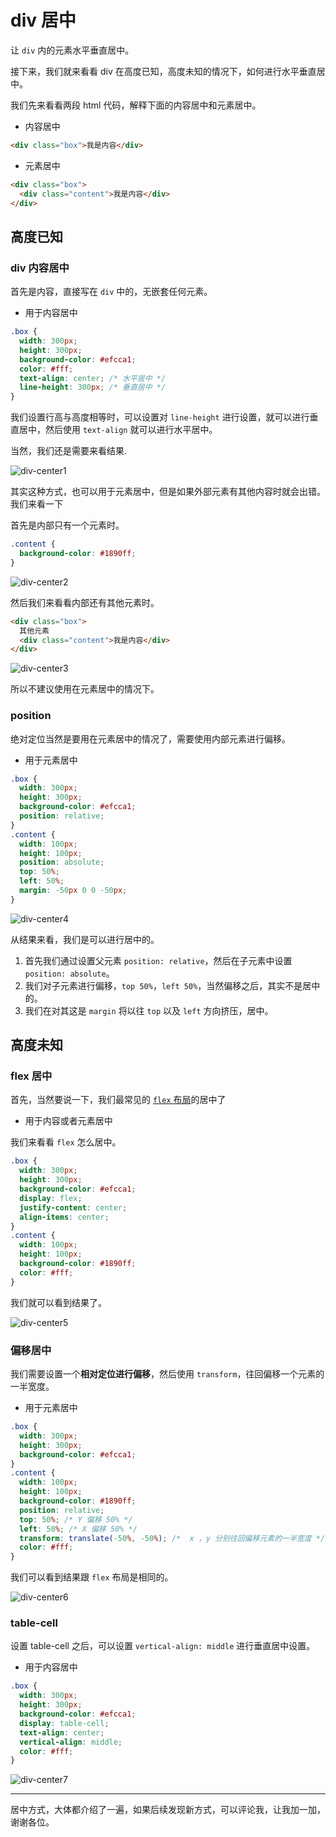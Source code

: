 # div 居中

让 `div` 内的元素水平垂直居中。

接下来，我们就来看看 div 在高度已知，高度未知的情况下，如何进行水平垂直居中。

我们先来看看两段 html 代码，解释下面的内容居中和元素居中。

- 内容居中

```html
<div class="box">我是内容</div>
```

- 元素居中

```html
<div class="box">
  <div class="content">我是内容</div>
</div>
```

## 高度已知

### div 内容居中

首先是内容，直接写在 `div` 中的，无嵌套任何元素。

- 用于内容居中

```css
.box {
  width: 300px;
  height: 300px;
  background-color: #efcca1;
  color: #fff;
  text-align: center; /* 水平居中 */
  line-height: 300px; /* 垂直居中 */
}
```

我们设置行高与高度相等时，可以设置对 `line-height` 进行设置，就可以进行垂直居中，然后使用 `text-align` 就可以进行水平居中。

当然，我们还是需要来看结果.

![div-center1](https://raw.githubusercontent.com/hzzzzzzzq/Blog/main/asseats/images/css/div-center/div-center1.png)

其实这种方式，也可以用于元素居中，但是如果外部元素有其他内容时就会出错。我们来看一下

首先是内部只有一个元素时。

```css
.content {
  background-color: #1890ff;
}
```

![div-center2](https://raw.githubusercontent.com/hzzzzzzzq/Blog/main/asseats/images/css/div-center/div-center2.png)

然后我们来看看内部还有其他元素时。

```html
<div class="box">
  其他元素
  <div class="content">我是内容</div>
</div>
```

![div-center3](https://raw.githubusercontent.com/hzzzzzzzq/Blog/main/asseats/images/css/div-center/div-center3.png)

所以不建议使用在元素居中的情况下。

### position

绝对定位当然是要用在元素居中的情况了，需要使用内部元素进行偏移。

- 用于元素居中

```css
.box {
  width: 300px;
  height: 300px;
  background-color: #efcca1;
  position: relative;
}
.content {
  width: 100px;
  height: 100px;
  position: absolute;
  top: 50%;
  left: 50%;
  margin: -50px 0 0 -50px;
}
```

![div-center4](https://raw.githubusercontent.com/hzzzzzzzq/Blog/main/asseats/images/css/div-center/div-center4.png)

从结果来看，我们是可以进行居中的。

1. 首先我们通过设置父元素 `position: relative`，然后在子元素中设置 `position: absolute`。
2. 我们对子元素进行偏移，`top 50%`，`left 50%`，当然偏移之后，其实不是居中的。
3. 我们在对其这是 `margin` 将以往 `top` 以及 `left` 方向挤压，居中。

## 高度未知

### flex 居中

首先，当然要说一下，我们最常见的 [`flex` 布局]()的居中了

- 用于内容或者元素居中

我们来看看 `flex` 怎么居中。

```css
.box {
  width: 300px;
  height: 300px;
  background-color: #efcca1;
  display: flex;
  justify-content: center;
  align-items: center;
}
.content {
  width: 100px;
  height: 100px;
  background-color: #1890ff;
  color: #fff;
}
```

我们就可以看到结果了。

![div-center5](https://raw.githubusercontent.com/hzzzzzzzq/Blog/main/asseats/images/css/div-center/div-center4.png)

### 偏移居中

我们需要设置一个**相对定位进行偏移**，然后使用 `transform`，往回偏移一个元素的一半宽度。

- 用于元素居中

```css
.box {
  width: 300px;
  height: 300px;
  background-color: #efcca1;
}
.content {
  width: 100px;
  height: 100px;
  background-color: #1890ff;
  position: relative;
  top: 50%; /* Y 偏移 50% */
  left: 50%; /* X 偏移 50% */
  transform: translate(-50%, -50%); /*  x ，y 分别往回偏移元素的一半宽度 */
  color: #fff;
}
```

我们可以看到结果跟 `flex` 布局是相同的。

![div-center6](https://raw.githubusercontent.com/hzzzzzzzq/Blog/main/asseats/images/css/div-center/div-center4.png)

### table-cell

设置 table-cell 之后，可以设置 `vertical-align: middle` 进行垂直居中设置。

- 用于内容居中

```css
.box {
  width: 300px;
  height: 300px;
  background-color: #efcca1;
  display: table-cell;
  text-align: center;
  vertical-align: middle;
  color: #fff;
}
```

![div-center7](https://raw.githubusercontent.com/hzzzzzzzq/Blog/main/asseats/images/css/div-center/div-center1.png)

---

居中方式，大体都介绍了一遍，如果后续发现新方式，可以评论我，让我加一加，谢谢各位。
